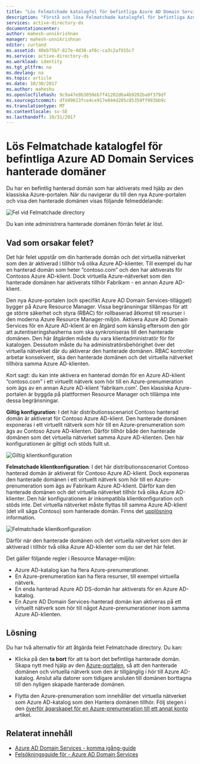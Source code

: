 ```yaml
---
title: "Lös Felmatchade katalogfel för befintliga Azure AD Domain Services hanterade domäner | Microsoft Docs"
description: "Förstå och lösa Felmatchade katalogfel för befintliga Azure AD Domain Services hanterade domäner"
services: active-directory-ds
documentationcenter: 
author: mahesh-unnikrishnan
manager: mahesh-unnikrishnan
editor: curtand
ms.assetid: 40eb75b7-827e-4d30-af6c-ca3c2af915c7
ms.service: active-directory-ds
ms.workload: identity
ms.tgt_pltfrm: na
ms.devlang: na
ms.topic: article
ms.date: 10/30/2017
ms.author: maheshu
ms.openlocfilehash: 9c9a47e9b3050eb7f41202d6a4b9202ba0f379df
ms.sourcegitcommit: dfd49613fce4ce917e844d205c85359ff093bb9c
ms.translationtype: MT
ms.contentlocale: sv-SE
ms.lasthandoff: 10/31/2017
---
```

# <a name="resolve-mismatched-directory-errors-for-existing-azure-ad-domain-services-managed-domains"></a>Lös Felmatchade katalogfel för befintliga Azure AD Domain Services hanterade domäner
Du har en befintlig hanterad domän som har aktiverats med hjälp av den klassiska Azure-portalen. När du navigerar du till den nya Azure-portalen och visa den hanterade domänen visas följande felmeddelande:

![Fel vid Felmatchade directory](.\media\getting-started\mismatched-tenant-error.png)

Du kan inte administrera hanterade domänen förrän felet är löst.


## <a name="whats-causing-this-error"></a>Vad som orsakar felet?
Det här felet uppstår om din hanterade domän och det virtuella nätverket som den är aktiverad i tillhör två olika Azure AD-klienter. Till exempel du har en hanterad domän som heter ”contoso.com” och den har aktiverats för Contosos Azure AD-klient. Dock virtuella Azure-nätverket som den hanterade domänen har aktiverats tillhör Fabrikam - en annan Azure AD-klient.

Den nya Azure-portalen (och specifikt Azure AD Domain Services-tillägget) bygger på Azure Resource Manager. Vissa begränsningar tillämpas för att ge större säkerhet och styra (RBAC) för rollbaserad åtkomst till resurser i den moderna Azure Resource Manager-miljön. Aktivera Azure AD Domain Services för en Azure AD-klient är en åtgärd som känslig eftersom den gör att autentiseringshasherna som ska synkroniseras till den hanterade domänen. Den här åtgärden måste du vara klientadministratör för för katalogen. Dessutom måste du ha administratörsbehörighet över det virtuella nätverket där du aktiverar den hanterade domänen. RBAC kontroller arbetar konsekvent, ska den hanterade domänen och det virtuella nätverket tillhöra samma Azure AD-klienten.

Kort sagt: du kan inte aktivera en hanterad domän för en Azure AD-klient ”contoso.com” i ett virtuellt nätverk som hör till en Azure-prenumeration som ägs av en annan Azure AD-klient 'fabrikam.com'. Den klassiska Azure-portalen är byggda på plattformen Resource Manager och tillämpa inte dessa begränsningar.

**Giltig konfiguration**: I det här distributionsscenariot Contoso hanterad domän är aktiverat för Contoso Azure AD-klient. Den hanterade domänen exponeras i ett virtuellt nätverk som hör till en Azure-prenumeration som ägs av Contoso Azure AD-klienten. Därför tillhör både den hanterade domänen som det virtuella nätverket samma Azure AD-klienten. Den här konfigurationen är giltigt och stöds fullt ut.

![Giltig klientkonfiguration](./media/getting-started/valid-tenant-config.png)

**Felmatchade klientkonfiguration**: I det här distributionsscenariot Contoso hanterad domän är aktiverat för Contoso Azure AD-klient. Dock exponeras den hanterade domänen i ett virtuellt nätverk som hör till en Azure-prenumeration som ägs av Fabrikam Azure AD-klient. Därför kan den hanterade domänen och det virtuella nätverket tillhör två olika Azure AD-klienter. Den här konfigurationen är inkompatibla klientkonfiguration och stöds inte. Det virtuella nätverket måste flyttas till samma Azure AD-klient (det vill säga Contoso) som hanterade domän. Finns det [upplösning](#resolution) information.

![Felmatchade klientkonfiguration](./media/getting-started/mismatched-tenant-config.png)

Därför när den hanterade domänen och det virtuella nätverket som den är aktiverad i tillhör två olika Azure AD-klienter som du ser det här felet.

Det gäller följande regler i Resource Manager-miljön:
- Azure AD-katalog kan ha flera Azure-prenumerationer.
- En Azure-prenumeration kan ha flera resurser, till exempel virtuella nätverk.
- En enda hanterad Azure AD DS-domän har aktiverats för en Azure AD-katalog.
- En Azure AD Domain Services-hanterad domän kan aktiveras på ett virtuellt nätverk som hör till något Azure-prenumerationer inom samma Azure AD-klienten.


## <a name="resolution"></a>Lösning
Du har två alternativ för att åtgärda felet Felmatchade directory. Du kan:

- Klicka på den **ta bort** för att ta bort det befintliga hanterade domän. Skapa nytt med hjälp av den [Azure-portalen](https://portal.azure.com), så att den hanterade domänen och virtuella nätverk som den är tillgänglig i hör till Azure AD-katalog. Anslut alla datorer som tidigare ansluten till domänen borttagna till den nyligen skapade hanterade domänen.

- Flytta den Azure-prenumeration som innehåller det virtuella nätverket som Azure AD-katalog som den Hantera domänen tillhör. Följ stegen i den [överför ägarskapet för en Azure-prenumeration till ett annat konto](../billing/billing-subscription-transfer.md) artikel.


## <a name="related-content"></a>Relaterat innehåll
* [Azure AD Domain Services - komma igång-guide](active-directory-ds-getting-started.md)
* [Felsökningsguide för - Azure AD Domain Services](active-directory-ds-troubleshooting.md)
